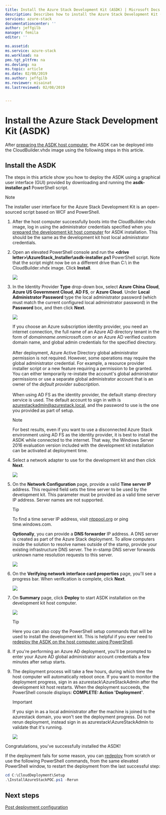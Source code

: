```yaml
---
title: Install the Azure Stack Development Kit (ASDK) | Microsoft Docs
description: Describes how to install the Azure Stack Development Kit (ASDK).
services: azure-stack
documentationcenter: ''
author: jeffgilb
manager: femila
editor: ''

ms.assetid: 
ms.service: azure-stack
ms.workload: na
pms.tgt_pltfrm: na
ms.devlang: na
ms.topic: article
ms.date: 02/08/2019
ms.author: jeffgilb
ms.reviewer: misainat
ms.lastreviewed: 02/08/2019


---
```


# Install the Azure Stack Development Kit (ASDK)
After [preparing the ASDK host computer](asdk-prepare-host.md), the ASDK can be deployed into the CloudBuilder.vhdx image using the following steps in this article.

## Install the ASDK
The steps in this article show you how to deploy the ASDK using a graphical user interface (GUI) provided by downloading and running the **asdk-installer.ps1** PowerShell script.

> [!NOTE]
> The installer user interface for the Azure Stack Development Kit is an open-sourced script based on WCF and PowerShell.


1. After the host computer successfully boots into the CloudBuilder.vhdx image, log in using the administrator credentials specified when you [prepared the development kit host computer](asdk-prepare-host.md) for ASDK installation. This should be the same as the development kit host local administrator credentials.
2. Open an elevated PowerShell console and run the **&lt;drive letter>\AzureStack_Installer\asdk-installer.ps1** PowerShell script. Note that the script might now be on a different drive than C:\ in the CloudBuilder.vhdx image. Click **Install**.

    ![](media/asdk-install/1.PNG) 

3. In the Identity Provider **Type** drop-down box, select **Azure China Cloud**, **Azure US Government Cloud**, **AD FS**, or **Azure Cloud**. Under **Local Administrator Password** type the local administrator password (which must match the current configured local administrator password) in the **Password** box, and then click **Next**.

    ![](media/asdk-install/2.PNG) 
  
   If you choose an Azure subscription identity provider, you need an internet connection, the full name of an Azure AD directory tenant in the form of *domainname*.onmicrosoft.com or an Azure AD verified custom domain name, and global admin credentials for the specified directory.<br><br>After deployment, Azure Active Directory global administrator permission is not required. However, some operations may require the global administrator credential. For example, a resource provider installer script or a new feature requiring a permission to be granted. You can either temporarily re-instate the account's global administrator permissions or use a separate global administrator account that is an owner of the *default provider subscription*.<br><br>When using AD FS as the identity provider, the default stamp directory service is used. The default account to sign in with is azurestackadmin@azurestack.local, and the password to use is the one you provided as part of setup.

   > [!NOTE]
   > For best results, even if you want to use a disconnected Azure Stack environment using AD FS as the identity provider, it is best to install the ASDK while connected to the internet. That way, the Windows Server 2016 evaluation version included with the development kit installation can be activated at deployment time.

4. Select a network adapter to use for the development kit and then click **Next**.

    ![](media/asdk-install/3.PNG)

5. On the **Network Configuration** page, provide a valid **Time server IP** address. This required field sets the time server to be used by the development kit. This parameter must be provided as a valid time server IP address. Server names are not supported.

      > [!TIP]
      > To find a time server IP address, visit [ntppool.org](https://www.ntppool.org/) or ping time.windows.com. 

    **Optionally**, you can provide a **DNS forwarder** IP address. A DNS server is created as part of the Azure Stack deployment. To allow computers inside the solution to resolve names outside of the stamp, provide your existing infrastructure DNS server. The in-stamp DNS server forwards unknown name resolution requests to this server.

    ![](media/asdk-install/4.PNG)

6. On the **Verifying network interface card properties** page, you'll see a progress bar. When verification is complete, click **Next**.

    ![](media/asdk-install/5.PNG)

7. On **Summary** page, click **Deploy** to start ASDK installation on the development kit host computer.

    ![](media/asdk-install/6.PNG)

    > [!TIP]
    > Here you can also copy the PowerShell setup commands that will be used to install the development kit. This is helpful if you ever need to [redeploy the ASDK on the host computer using PowerShell](asdk-deploy-powershell.md).

8. If you're performing an Azure AD deployment, you'll be prompted to enter your Azure AD global administrator account credentials a few minutes after setup starts.

9. The deployment process will take a few hours, during which time the host computer will automatically reboot once. If you want to monitor the deployment progress, sign in as azurestack\AzureStackAdmin after the development kit host restarts. When the deployment succeeds, the PowerShell console displays: **COMPLETE: Action 'Deployment'**. 
    > [!IMPORTANT]
    > If you sign in as a local administrator after the machine is joined to the azurestack domain, you won't see the deployment progress. Do not rerun deployment, instead sign in as azurestack\AzureStackAdmin to validate that it's running.

    ![](media/asdk-install/7.PNG)

Congratulations, you've successfully installed the ASDK!

If the deployment fails for some reason, you can [redeploy](asdk-redeploy.md) from scratch or use the following PowerShell commands, from the same elevated PowerShell window, to restart the deployment from the last successful step:

  ```powershell
  cd C:\CloudDeployment\Setup
  .\InstallAzureStackPOC.ps1 -Rerun
  ```

## Next steps
[Post deployment configuration](asdk-post-deploy.md)

